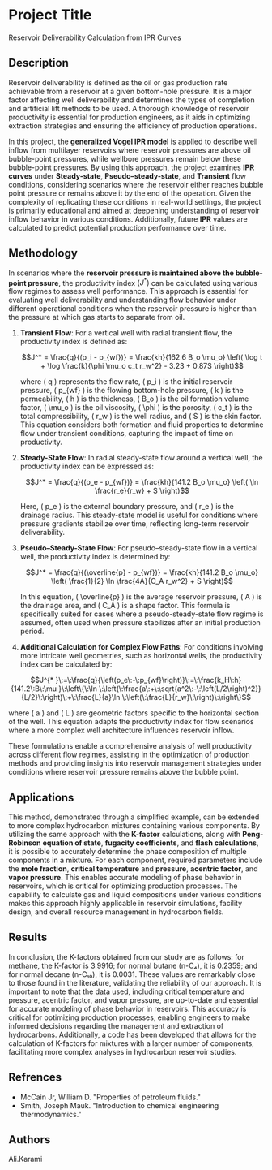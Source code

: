 # Project Title

Reservoir Deliverability Calculation from IPR Curves


## Description


Reservoir deliverability is defined as the oil or gas production rate achievable from a reservoir at a given bottom-hole pressure. It is a major factor affecting well deliverability and determines the types of completion and artificial lift methods to be used. A thorough knowledge of reservoir productivity is essential for production engineers, as it aids in optimizing extraction strategies and ensuring the efficiency of production operations.

In this project, the **generalized Vogel IPR model** is applied to describe well inflow from multilayer reservoirs where reservoir pressures are above oil bubble-point pressures, while wellbore pressures remain below these bubble-point pressures. By using this approach, the project examines **IPR curves** under **Steady-state**, **Pseudo–steady-state**, and **Transient** flow conditions, considering scenarios where the reservoir either reaches bubble point pressure or remains above it by the end of the operation. Given the complexity of replicating these conditions in real-world settings, the project is primarily educational and aimed at deepening understanding of reservoir inflow behavior in various conditions. Additionally, future **IPR** values are calculated to predict potential production performance over time.

## Methodology

In scenarios where the **reservoir pressure is maintained above the bubble-point pressure**, the productivity index $( J^* )$ can be calculated using various flow regimes to assess well performance. This approach is essential for evaluating well deliverability and understanding flow behavior under different operational conditions when the reservoir pressure is higher than the pressure at which gas starts to separate from oil.

1. **Transient Flow**: For a vertical well with radial transient flow, the productivity index is defined as:

   $$J^* = \frac{q}{(p_i - p_{wf})} = \frac{kh}{162.6 B_o \mu_o} \left( \log t + \log \frac{k}{\phi \mu_o c_t r_w^2} - 3.23 + 0.87S \right)$$

   where \( q \) represents the flow rate, \( p_i \) is the initial reservoir pressure, \( p_{wf} \) is the flowing bottom-hole pressure, \( k \) is the permeability, \( h \) is the thickness, \( B_o \) is the oil formation volume factor, \( \mu_o \) is the oil viscosity, \( \phi \) is the porosity, \( c_t \) is the total compressibility, \( r_w \) is the well radius, and \( S \) is the skin factor. This equation considers both formation and fluid properties to determine flow under transient conditions, capturing the impact of time on productivity.

2. **Steady-State Flow**: In radial steady-state flow around a vertical well, the productivity index can be expressed as:

   
   $$J^* = \frac{q}{(p_e - p_{wf})} = \frac{kh}{141.2 B_o \mu_o} \left( \ln \frac{r_e}{r_w} + S \right)$$

   Here, \( p_e \) is the external boundary pressure, and \( r_e \) is the drainage radius. This steady-state model is useful for conditions where pressure gradients stabilize over time, reflecting long-term reservoir deliverability.

3. **Pseudo–Steady-State Flow**: For pseudo–steady-state flow in a vertical well, the productivity index is determined by:

   
   $$J^* = \frac{q}{(\overline{p} - p_{wf})} = \frac{kh}{141.2 B_o \mu_o} \left( \frac{1}{2} \ln \frac{4A}{C_A r_w^2} + S \right)$$

   In this equation, \( \overline{p} \) is the average reservoir pressure, \( A \) is the drainage area, and \( C_A \) is a shape factor. This formula is specifically suited for cases where a pseudo-steady-state flow regime is assumed, often used when pressure stabilizes after an initial production period.

4. **Additional Calculation for Complex Flow Paths**: For conditions involving more intricate well geometries, such as horizontal wells, the productivity index can be calculated by:

   
$$J^{* }\:=\:\frac{q}{\left(p_e\:-\:p_{wf}\right)}\:=\:\frac{k_H\:h}{141.2\:B\:\mu }\:\left\{\:\ln \:\left(\:\frac{a\:+\:\sqrt{a^2\:-\:\left(L/2\right)^2}}{L/2}\:\right)\:+\:\frac{L}{a}\ln \:\left(\:\frac{L}{r_w}\:\right)\:\right\}$$

   where \( a \) and \( L \) are geometric factors specific to the horizontal section of the well. This equation adapts the productivity index for flow scenarios where a more complex well architecture influences reservoir inflow.

These formulations enable a comprehensive analysis of well productivity across different flow regimes, assisting in the optimization of production methods and providing insights into reservoir management strategies under conditions where reservoir pressure remains above the bubble point.


## Applications


This method, demonstrated through a simplified example, can be extended to more complex hydrocarbon mixtures containing various components. By utilizing the same approach with the **K-factor** calculations, along with **Peng-Robinson equation of state**, **fugacity coefficients**, and **flash calculations**, it is possible to accurately determine the phase composition of multiple components in a mixture. For each component, required parameters include the **mole fraction**, **critical temperature** and **pressure**, **acentric factor**, and **vapor pressure**. This enables accurate modeling of phase behavior in reservoirs, which is critical for optimizing production processes. The capability to calculate gas and liquid compositions under various conditions makes this approach highly applicable in reservoir simulations, facility design, and overall resource management in hydrocarbon fields.



## Results

In conclusion, the K-factors obtained from our study are as follows: for methane, the K-factor is 3.9916; for normal butane (n-C₄), it is 0.2359; and for normal decane (n-C₁₀), it is 0.0031. These values are remarkably close to those found in the literature, validating the reliability of our approach. It is important to note that the data used, including critical temperature and pressure, acentric factor, and vapor pressure, are up-to-date and essential for accurate modeling of phase behavior in reservoirs. This accuracy is critical for optimizing production processes, enabling engineers to make informed decisions regarding the management and extraction of hydrocarbons. Additionally, a code has been developed that allows for the calculation of K-factors for mixtures with a larger number of components, facilitating more complex analyses in hydrocarbon reservoir studies.

## Refrences
* McCain Jr, William D. "Properties of petroleum fluids."
* Smith, Joseph Mauk. "Introduction to chemical engineering thermodynamics."



## Authors

Ali.Karami



